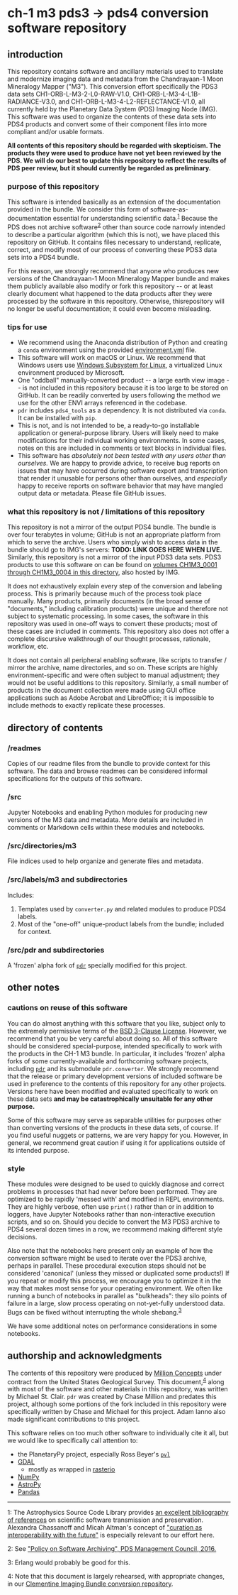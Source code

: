 # ch-1 m3 pds3 -> pds4 conversion software repository

## introduction

This repository contains software and ancillary materials used to translate
and modernize imaging data and metadata from the Chandrayaan-1 Moon Mineralogy
Mapper ("M3"). This conversion effort specifically the PDS3 data sets
CH1-ORB-L-M3-2-L0-RAW-V1.0, CH1-ORB-L-M3-4-L1B-RADIANCE-V3.0, and
CH1-ORB-L-M3-4-L2-REFLECTANCE-V1.0, all currently held by the Planetary Data
System (PDS) Imaging Node (IMG). This software was used to organize the
contents of these data sets into PDS4 products and convert some of their
component files into more compliant and/or usable formats.

**All contents of this repository should be regarded with skepticism. The 
products they were used to produce have not yet been reviewed by the PDS.
We will do our best to update this repository to reflect the results of PDS
peer review, but it should currently be regarded as preliminary.**

### purpose of this repository

This software is intended basically as an extension of the documentation
provided in the bundle. We consider this form of software-as-documentation
essential for understanding scientific data.<sup>[1](#footnote1)</sup> 
Because the PDS does not archive software<sup>[2](#footnote2)</sup> other than
source code narrowly intended to describe a particular algorithm (which this
is not), we have placed this repository on GitHub. It contains files necessary
to understand, replicate, correct, and modify most of our process of
converting these PDS3 data sets into a PDS4 bundle.

For this reason, we strongly recommend that anyone who produces new versions
of the Chandrayaan-1 Moon Mineralogy Mapper bundle and makes them publicly 
available also modify or fork this repository -- or at least clearly document 
what happened to the data products after they were processed by the software 
in this repository. Otherwise, thisrepository will no longer be useful 
documentation; it could even become misleading.

### tips for use

* We recommend using the Anaconda distribution of Python and creating a
```conda``` environment using the provided
[environment.yml](/src/environment.yml) file. 
* This software will work on macOS or Linux. We recommend that Windows users use
[Windows Subsystem for Linux](https://ubuntu.com/wsl), a virtualized Linux
environment produced by Microsoft.
* One "oddball" manually-converted product -- a large earth view image -- is
not included in this repository because it is too large to be stored on
GitHub. It can be readily converted by users following the method we use for
the other ENVI arrays referenced in the codebase. 
* ```pdr``` includes ```pds4_tools``` as a dependency. It is not distributed
via ```conda```. It can be installed with ```pip```.
* This is not, and is not intended to be, a ready-to-go installable application
or general-purpose library. Users will likely need to make modifications for
their individual working environments. In some cases, notes on this are
included in comments or text blocks in individual files. 
 * This software has *absolutely not been tested with any users other than 
ourselves.* We are happy to provide advice, to receive bug reports on issues 
that may have occurred during software export and transcription that render 
it unusable for persons other than ourselves, and *especially* happy to receive 
reports on software behavior that may have mangled output data or metadata. 
Please file GitHub issues.

### what this repository is not / limitations of this repository

This repository is not a mirror of the output PDS4 bundle. The bundle is over
four terabytes in volume; GitHub is not an appropriate platform from which to
serve the archive. Users who simply wish to access data in the bundle should
go to IMG's servers: **TODO: LINK GOES HERE WHEN LIVE.** Similarly, this
repository is not a mirror of the input PDS3 data sets. PDS3 products to use
this software on can be found on [volumes CH1M3_0001 through CH1M3_0004 in
this directory](https://pds-imaging.jpl.nasa.gov/data/m3/), also hosted by
IMG.

It does not exhaustively explain every step of the conversion and labeling
process. This is primarily because much of the process took place manually.
Many products, primarily documents (in the broad sense of "documents," 
including calibration products) were unique and therefore not subject to 
systematic processing. In some cases, the software in this repository was used in
one-off ways to convert these products; most of these cases are included in
comments. This repository also does not offer a complete discursive
walkthrough of our thought processes, rationale, workflow, etc. 

It does not contain all peripheral enabling software, like scripts to transfer
/ mirror the archive, name directories, and so on. These scripts are highly 
environment-specific and were often subject to manual adjustment; they would
not be useful additions to this repository. Similarly, a small number of
products in the document collection were made using GUI office applications
such as Adobe Acrobat and LibreOffice; it is impossible to include methods to
exactly replicate these processes.

## directory of contents

### /readmes

Copies of our readme files from the bundle to provide context for this
software. The data and browse readmes can be considered informal 
specifications for the outputs of this software.

### /src

Jupyter Notebooks and enabling Python modules for producing new versions of 
the M3 data and metadata. More details are included in comments or 
Markdown cells within these modules and notebooks.

### /src/directories/m3

File indices used to help organize and generate files and metadata.

### /src/labels/m3 and subdirectories

Includes:
1. Templates used by ```converter.py``` and related modules to produce PDS4 labels.
2. Most of the "one-off" unique-product labels from the bundle; included for context.

### /src/pdr and subdirectories

A 'frozen' alpha fork of [```pdr```](https://github.com/MillionConcepts/pdr) 
specially modified for this project.

## other notes

### cautions on reuse of this software

You can do almost anything with this software that you like, subject only to
the extremely permissive terms of the [BSD 3-Clause License](LICENSE).
However, we recommend that you be very careful about doing so. All of this
software should be considered special-purpose, intended specifically to work
with the products in the CH-1 M3 bundle. In particular, it includes
'frozen' alpha forks of some currently-available and forthcoming software
projects, including [```pdr```](https://github.com/MillionConcepts/pdr) and
its submodule ```pdr.converter```. We strongly recommend that the release or
primary development versions of included software be used in preference to the
contents of this repository for any other projects. Versions here have been
modified and evaluated specifically to work on these data sets **and may be
catastrophically unsuitable for any other purpose.**

Some of this software may serve as separable utilities for purposes other than
converting versions of the products in these data sets, of course. If you find
useful nuggets or patterns, we are very happy for you. However, in general, we
recommend great caution if using it for applications outside of its intended
purpose.

### style 

These modules were designed to be used to quickly diagnose and correct
problems in processes that had never before been performed. They are optimized
to be rapidly 'messed with' and modified in REPL environments. They are highly
verbose, often use ```print()``` rather than or in addition to loggers, have
Jupyter Notebooks rather than non-interactive execution scripts, and so on.
Should you decide to convert the M3 PDS3 archive to PDS4 several dozen times
in a row, we recommend making different style decisions.

Also note that the notebooks here present only an example of how the 
conversion software might be used to iterate over the PDS3 archive, perhaps in
 parallel. These procedural execution steps should not be considered
'canonical' (unless they missed or duplicated some products!) If you repeat
or modify this process, we encourage you to optimize it in the way that makes
most sense for your operating environment. We often like running a bunch of
notebooks in parallel as "bulkheads": they silo points of failure in a large,
slow process operating on not-yet-fully understood data. Bugs can be fixed
without interrupting the whole shebang.<sup>[3](#footnote3)</sup>

We have some additional notes on performance considerations in some notebooks.

## authorship and acknowledgments

The contents of this repository were produced by [Million
Concepts](https://www.millionconcepts.com) under contract from the United
States Geological Survey. This document,<sup>[4](#footnote4)</sup> along with
most of the software and other materials in this repository, was written by
Michael St. Clair. ```pdr``` was created by Chase Million and predates this
project, although some portions of the fork included in this repository were
specifically written by Chase and Michael for this project. Adam Ianno also
made significant contributions to this project.


This software relies on too much other software to individually cite it all,
but we would like to specifically call attention to:

* the PlanetaryPy project, especially Ross Beyer's [```pvl```](https://github.com/planetarypy/pvl)
* [GDAL](https://github.com/OSGeo/gdal/blob/master/CITATION)
  * mostly as wrapped in [rasterio](https://rasterio.readthedocs.io/en/latest/)
* [NumPy](https://www.numpy.org)
* [AstroPy](https://github.com/astropy/)
* [Pandas](https://pandas.pydata.org/)

----

<a name="footnote1">1</a>: The Astrophysics Source Code Library provides [an
excellent bibliography of references](https://ascl.net/home/getwp/676) on
scientific software transmission and preservation. Alexandra Chassanoff and
Micah Altman's concept of ["curation as interoperability with the
future"](https://dspace.mit.edu/handle/1721.1/125435) is especially relevant
to our effort here.

<a name="footnote2">2</a>: See ["Policy on Software Archiving", PDS Management
Council,
2016.](https://pds.nasa.gov/datastandards/documents/policy/SoftwareArchivingPosition06082016.pdf)

<a name="footnote3">3</a>: Erlang would probably be good for this.

<a name="footnote4">4</a>: Note that this document is largely rehearsed, with
appropriate changes, in our [Clementine Imaging Bundle conversion
repository](https://github.com/MillionConcepts/clementine-conversion).

